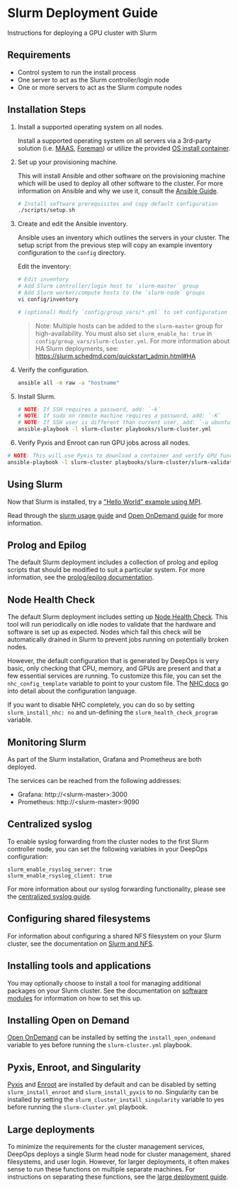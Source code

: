 Slurm Deployment Guide
===

Instructions for deploying a GPU cluster with Slurm

## Requirements

  * Control system to run the install process
  * One server to act as the Slurm controller/login node
  * One or more servers to act as the Slurm compute nodes

## Installation Steps

1. Install a supported operating system on all nodes. 

   Install a supported operating system on all servers via a 3rd-party solution (i.e. [MAAS](https://maas.io/), [Foreman](https://www.theforeman.org/)) or utilize the provided [OS install container](../pxe).

2. Set up your provisioning machine. 

   This will install Ansible and other software on the provisioning machine which will be used to deploy all other software to the cluster. For more information on Ansible and why we use it, consult the [Ansible Guide](../deepops/ansible.md).

   ```sh
   # Install software prerequisites and copy default configuration
   ./scripts/setup.sh
   ```

3. Create and edit the Ansible inventory. 

   Ansible uses an inventory which outlines the servers in your cluster. The setup script from the previous step will copy an example inventory configuration to the `config` directory. 
   
   Edit the inventory: 
   
   ```sh
   # Edit inventory
   # Add Slurm controller/login host to `slurm-master` group
   # Add Slurm worker/compute hosts to the `slurm-node` groups
   vi config/inventory
   
   # (optional) Modify `config/group_vars/*.yml` to set configuration parameters
   ```

   > Note: Multiple hosts can be added to the `slurm-master` group for high-availability. You must also set
   `slurm_enable_ha: true` in `config/group_vars/slurm-cluster.yml`. For more information about HA Slurm deployments,
   see: https://slurm.schedmd.com/quickstart_admin.html#HA

4. Verify the configuration.

   ```sh
   ansible all -m raw -a "hostname"
   ```

5. Install Slurm.

   ```sh
   # NOTE: If SSH requires a password, add: `-k`
   # NOTE: If sudo on remote machine requires a password, add: `-K`
   # NOTE: If SSH user is different than current user, add: `-u ubuntu`
   ansible-playbook -l slurm-cluster playbooks/slurm-cluster.yml
   ```

6. Verify Pyxis and Enroot can run GPU jobs across all nodes.

  ```sh
  # NOTE: This will use Pyxis to download a container and verify GPU functionality across all compute nodes 
  ansible-playbook -l slurm-cluster playbooks/slurm-cluster/slurm-validation.yml -e '{num_gpus: 1}'
  ```
## Using Slurm

Now that Slurm is installed, try a ["Hello World" example using MPI](../../workloads/examples/slurm/mpi-hello/README.md).

Read through the [slurm usage guide](slurm-usage.md) and [Open OnDemand guide](ood.md) for more information.

## Prolog and Epilog

The default Slurm deployment includes a collection of prolog and epilog scripts that should be modified to suit a particular system.
For more information, see the [prolog/epilog documentation](slurm-prolog-epilog/README.md).

## Node Health Check

The default Slurm deployment includes setting up [Node Health Check](https://github.com/mej/nhc).
This tool will run periodically on idle nodes to validate that the hardware and software is set up as expected.
Nodes which fail this check will be automatically drained in Slurm to prevent jobs running on potentially broken nodes.

However, the default configuration that is generated by DeepOps is very basic, only checking that CPU, memory, and GPUs are present
and that a few essential services are running.
To customize this file, you can set the `nhc_config_template` variable to point to your custom file.
The [NHC docs](https://github.com/mej/nhc/blob/master/README.md) go into detail about the configuration language.

If you want to disable NHC completely, you can do so by setting `slurm_install_nhc: no` and un-defining the `slurm_health_check_program` variable.


## Monitoring Slurm

As part of the Slurm installation, Grafana and Prometheus are both deployed.

The services can be reached from the following addresses:
* Grafana: http://\<slurm-master\>:3000
* Prometheus: http://\<slurm-master\>:9090


## Centralized syslog

To enable syslog forwarding from the cluster nodes to the first Slurm controller node, you can set the following variables in your DeepOps configuration:

```
slurm_enable_rsyslog_server: true
slurm_enable_rsyslog_client: true
```

For more information about our syslog forwarding functionality, please see the [centralized syslog guide](../misc/syslog.md).
 


## Configuring shared filesystems

For information about configuring a shared NFS filesystem on your Slurm cluster, see the documentation on [Slurm and NFS](./slurm-nfs.md).


## Installing tools and applications

You may optionally choose to install a tool for managing additional packages on your Slurm cluster.
See the documentation on [software modules](./software-modules.md) for information on how to set this up.


## Installing Open on Demand
[Open OnDemand](https://openondemand.org/) can be installed by setting the `install_open_ondemand` variable to yes before running the `slurm-cluster.yml` playbook.


## Pyxis, Enroot, and Singularity
[Pyxis](https://github.com/NVIDIA/pyxis) and [Enroot](https://github.com/NVIDIA/enroot) are installed by default and can be disabled by setting `slurm_install_enroot` and `slurm_install_pyxis` to no. Singularity can be installed by setting the `slurm_cluster_install_singularity` variable to yes before running the `slurm-cluster.yml` playbook.

## Large deployments

To minimize the requirements for the cluster management services, DeepOps deploys a single Slurm head node for cluster management, shared filesystems, and user login.
However, for larger deployments, it often makes sense to run these functions on multiple separate machines.
For instructions on separating these functions, see the [large deployment guide](./large-deployments.md).
